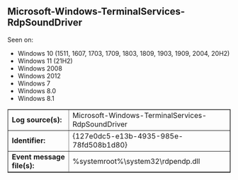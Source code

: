 ## Microsoft-Windows-TerminalServices-RdpSoundDriver

Seen on:
* Windows 10 (1511, 1607, 1703, 1709, 1803, 1809, 1903, 1909, 2004, 20H2)
* Windows 11 (21H2)
* Windows 2008
* Windows 2012
* Windows 7
* Windows 8.0
* Windows 8.1

<table border="1" class="docutils">
  <tbody>
    <tr>
      <td><b>Log source(s):</b></td>
      <td>Microsoft-Windows-TerminalServices-RdpSoundDriver</td>
    </tr>
    <tr>
      <td><b>Identifier:</b></td>
      <td>{127e0dc5-e13b-4935-985e-78fd508b1d80}</td>
    </tr>
    <tr>
      <td><b>Event message file(s):</b></td>
      <td>%systemroot%\system32\rdpendp.dll</td>
    </tr>
  </tbody>
</table>

&nbsp;

